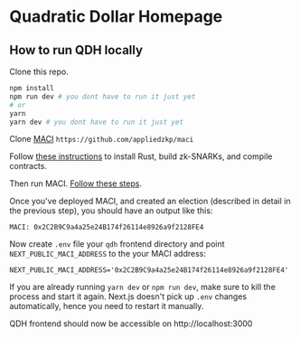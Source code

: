 # Quadratic Dollar Homepage

## How to run QDH locally

Clone this repo.

```bash
npm install
npm run dev # you dont have to run it just yet
# or
yarn
yarn dev # you dont have to run it just yet
```

Clone [MACI](https://github.com/appliedzkp/maci) `https://github.com/appliedzkp/maci`

Follow [these instructions](https://github.com/appliedzkp/maci#local-development-and-testing) to install Rust, build
zk-SNARKs, and compile contracts.

Then run MACI. [Follow these steps](https://github.com/appliedzkp/maci/tree/master/cli).

Once you've deployed MACI, and created an election (described in detail in the previous step), you should have an output
like this:

```
MACI: 0x2C2B9C9a4a25e24B174f26114e8926a9f2128FE4
```

Now create `.env` file your `qdh` frontend directory and point `NEXT_PUBLIC_MACI_ADDRESS` to the your MACI address:

```
NEXT_PUBLIC_MACI_ADDRESS='0x2C2B9C9a4a25e24B174f26114e8926a9f2128FE4'
```

If you are already running `yarn dev` or `npm run dev`, make sure to kill the process and start it again. Next.js
doesn't pick up `.env` changes automatically, hence you need to restart it manually.

QDH frontend should now be accessible on http://localhost:3000
